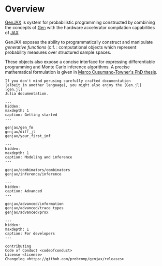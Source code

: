 # Overview

[GenJAX][genjax] is system for probabilistic programming constructed by combining the concepts of [Gen][gen] with the hardware accelerator compilation capabilities of [JAX][jax]

GenJAX exposes the ability to programmatically construct and manipulate _generative functions_
(c.f. [](genjax/gen_fn): computational objects which represent probability measures
over structured sample spaces.

These objects also expose a concise interface
for expressing differentiable programming and Monte Carlo inference algorithms. A precise mathematical formulation is given in [Marco Cusumano-Towner's PhD thesis][marco_thesis].

```{admonition} Novice
If you don't mind perusing carefully crafted documentation
(albeit in another language), you might also enjoy the [Gen.jl][gen.jl]
Julia documentation.
```

```{toctree}
---
hidden:
maxdepth: 1
caption: Getting started
---

genjax/gen_fn
genjax/diff_jl
genjax/your_first_inf
```

```{toctree}
---
hidden:
maxdepth: 1
caption: Modeling and inference
---

genjax/combinators/combinators
genjax/inference/inference
```

```{toctree}
---
hidden:
caption: Advanced
---

genjax/advanced/information
genjax/advanced/trace_types
genjax/advanced/prox
```

```{toctree}
---
hidden:
maxdepth: 1
caption: For developers
---

contributing
Code of Conduct <codeofconduct>
License <license>
Changelog <https://github.com/probcomp/genjax/releases>
```

[license]: license
[contributor guide]: contributing
[command-line reference]: usage
[gen]: https://www.gen.dev/
[gen.jl]: https://github.com/probcomp/Gen.jl
[genjax]: https://github.com/probcomp/genjax
[jax]: https://github.com/google/jax
[marco_thesis]: https://www.mct.dev/assets/mct-thesis.pdf
